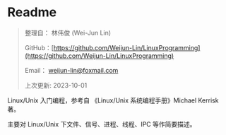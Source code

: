 # Readme

> 整理自： 林伟俊 (Wei-Jun Lin)
>
> GitHub：[https://github.com/Weijun-Lin/LinuxProgramming](https://github.com/Weijun-Lin/LinuxProgramming)
>
> Email：   weijun-lin@foxmail.com
>
> 上次更新: 2023-10-01

Linux/Unix 入门编程，参考自 《Linux/Unix 系统编程手册》Michael Kerrisk 著。

主要对 Linux/Unix 下文件、信号、进程、线程、IPC 等作简要描述。
